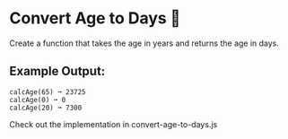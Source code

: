 # Convert Age to Days 📅
Create a function that takes the age in years and returns the age in days.

## Example Output:
```
calcAge(65) ➞ 23725
calcAge(0) ➞ 0
calcAge(20) ➞ 7300
```
Check out the implementation in convert-age-to-days.js

